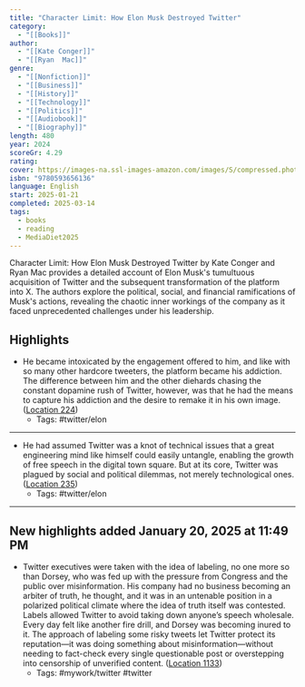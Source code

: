 ```yaml
---
title: "Character Limit: How Elon Musk Destroyed Twitter"
category:
  - "[[Books]]"
author:
  - "[[Kate Conger]]"
  - "[[Ryan  Mac]]"
genre:
  - "[[Nonfiction]]"
  - "[[Business]]"
  - "[[History]]"
  - "[[Technology]]"
  - "[[Politics]]"
  - "[[Audiobook]]"
  - "[[Biography]]"
length: 480
year: 2024
scoreGr: 4.29
rating: 
cover: https://images-na.ssl-images-amazon.com/images/S/compressed.photo.goodreads.com/books/1709757863i/209543060.jpg
isbn: "9780593656136"
language: English
start: 2025-01-21
completed: 2025-03-14
tags:
  - books
  - reading
  - MediaDiet2025
---
```

Character Limit: How Elon Musk Destroyed Twitter by Kate Conger and Ryan Mac provides a detailed account of Elon Musk's tumultuous acquisition of Twitter and the subsequent transformation of the platform into X. The authors explore the political, social, and financial ramifications of Musk's actions, revealing the chaotic inner workings of the company as it faced unprecedented challenges under his leadership. 



## Highlights
- He became intoxicated by the engagement offered to him, and like with so many other hardcore tweeters, the platform became his addiction. The difference between him and the other diehards chasing the constant dopamine rush of Twitter, however, was that he had the means to capture his addiction and the desire to remake it in his own image. ([Location 224](https://readwise.io/to_kindle?action=open&asin=B0CW1GBZ6Z&location=224))
    - Tags: #twitter/elon 

--- 

- He had assumed Twitter was a knot of technical issues that a great engineering mind like himself could easily untangle, enabling the growth of free speech in the digital town square. But at its core, Twitter was plagued by social and political dilemmas, not merely technological ones. ([Location 235](https://readwise.io/to_kindle?action=open&asin=B0CW1GBZ6Z&location=235))
    - Tags:  #twitter/elon

--- 

## New highlights added January 20, 2025 at 11:49 PM
- Twitter executives were taken with the idea of labeling, no one more so than Dorsey, who was fed up with the pressure from Congress and the public over misinformation. His company had no business becoming an arbiter of truth, he thought, and it was in an untenable position in a polarized political climate where the idea of truth itself was contested. Labels allowed Twitter to avoid taking down anyone’s speech wholesale. Every day felt like another fire drill, and Dorsey was becoming inured to it. The approach of labeling some risky tweets let Twitter protect its reputation—it was doing something about misinformation—without needing to fact-check every single questionable post or overstepping into censorship of unverified content. ([Location 1133](https://readwise.io/to_kindle?action=open&asin=B0CW1GBZ6Z&location=1133))
    - Tags: #mywork/twitter  #twitter 